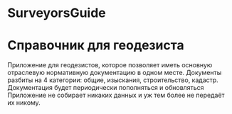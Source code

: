 # SurveyorsGuide
# Справочник для геодезиста

Приложение для геодезистов, которое позволяет иметь основную отраслевую нормативную документацию в одном месте. Документы разбиты на 4 категории: общие, изыскания, строительство, кадастр. Документация будет периодически пополняться и обновляться
Приложение не собирает никаких данных и уж тем более не передаёт их никому.
